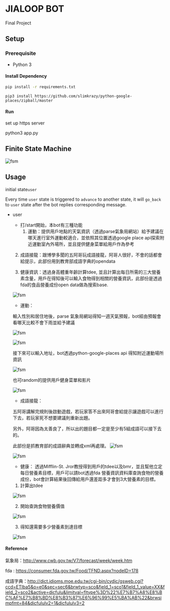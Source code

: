 # JIALOOP BOT

Final Project

## Setup
### Prerequisite
* Python 3


#### Install Dependency
```sh
pip install -r requirements.txt
```

```
pip3 install https://github.com/slimkrazy/python-google-places/zipball/master
```

#### Run
set up https server

python3 app.py

## Finite State Machine
![fsm](./show-fsm.png)

## Usage
initial state`user`

Every time `user` state is triggered to `advance` to another state, it will `go_back` to `user` state after the bot replies corresponding message.

* user

    * 打/start開始，本bot有三種功能
        1. 運動：提供用戶地點的天氣資訊（透過parse氣象局網站）給予建議在哪天進行室外運動較適合，並依照其位置透過google place api探索附近運動室內外場所，並且提供健身菜單給用戶作為參考
	
	2. 成語接龍：跟博學多聞的五阿哥玩成語接龍，阿哥人很好，不會的話都會給提示，此部份用到教育部成語字典的opendata
	
	3. 健康資訊：透過身高體重年齡計算tdee, 並且計算出每日所需的三大營養素含量，用戶在得知後可以輸入食物得到相關的營養資訊，此部份是透過fda的食品營養成份open data做為搜索base.
	
    ![fsm](./first.png)

    * 運動：
    
	輸入性別和居住地後，parse 氣象局網站得知一週天氣預報，bot經由預報會看哪天比較不會下雨並給予建議
	
	![fsm](./weather_info.png)
	
	![fsm](./recommand.png)
	
	接下來可以輸入地址，bot透過python-google-places api 得知附近運動場所資訊
	
	![fsm](./park_info.png)

	也可random的提供用戶健身菜單和影片
	
	![fsm](./menu_info.png)

    * 成語接龍：
    
	五阿哥講解完規則後啟動遊戲，若玩家答不出來阿哥會給提示讓遊戲可以進行下去，若玩家死不想要建議則重新出題。	
	
	另外，阿哥因為太善良了，所以出的題目都一定是至少有5組成語可以接下去的。
	
	此部份是抓教育部的成語辭典並轉成xml再處理。
	![fsm](./start.png)
	
	![fsm](./re.png)
	

    * 健康：
	透過Mifflin-St. Jror教授得到用戶的tdee以及bmr，並且幫他立定每日營養素目標，用戶可以請bot透過fda 營養資訊資料庫查詢食物的營養成份，bot會計算結果後回傳給用戶還差距多才會到3大營養素的目標。
	
	1. 計算出tdee	
	
	![fsm](./tdee.png)
	
	2. 開始查詢食物營養價值
	
	![fsm](./food.png)
	
	3. 得知還需要多少營養素到達目標
	
	![fsm](./remain.png)
	

#### Reference
氣象局：http://www.cwb.gov.tw/V7/forecast/week/week.htm

fda : https://consumer.fda.gov.tw/Food/TFND.aspx?nodeID=178

成語字典：http://dict.idioms.moe.edu.tw/cgi-bin/cydic/gsweb.cgi?ccd=ETIba5&o=e0&sec=sec6&brwtyp=sco&field_1=sco1&field_1_value=XX&field_2=sco2&active=dicfulu&limitval=fltype%3D%22%E7%B7%A8%E8%BC%AF%E7%B8%BD%E8%B3%87%E6%96%99%E5%BA%AB%22&brwsimpfmt=84&dicfululv2=1&dicfululv3=2
